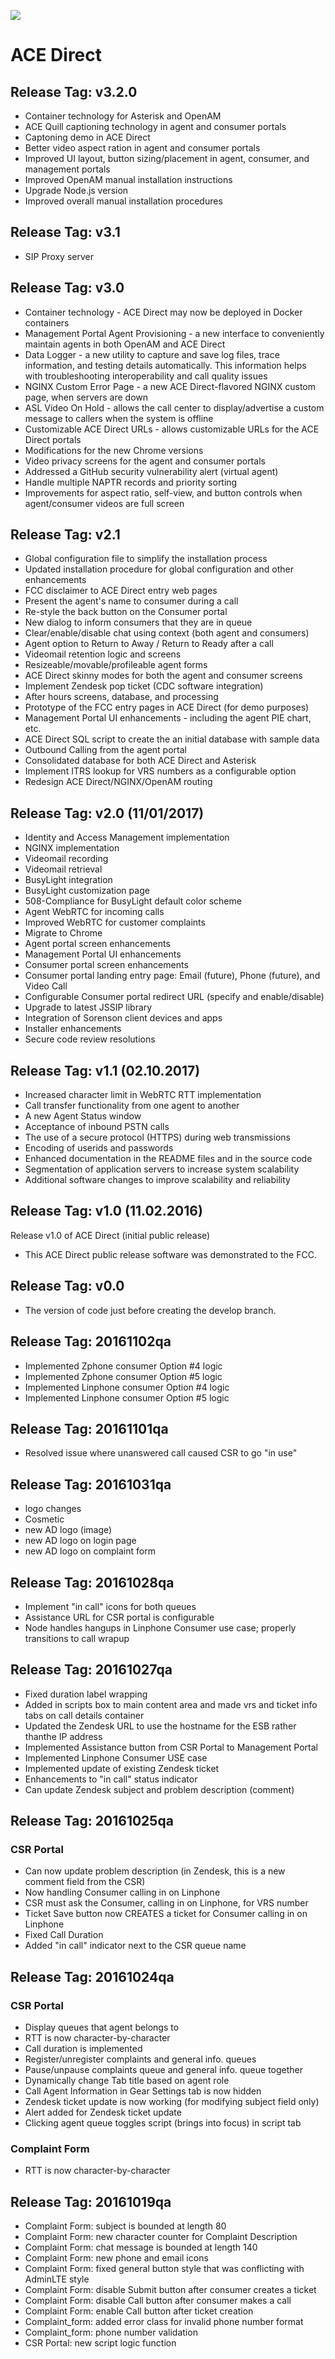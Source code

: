 ![](images/adsmall.png)

# ACE Direct

## Release Tag: v3.2.0

* Container technology for Asterisk and OpenAM
* ACE Quill captioning technology in agent and consumer portals
* Captoning demo in ACE Direct
* Better video aspect ration in agent and consumer portals
* Improved UI layout, button sizing/placement in agent, consumer, and management portals
* Improved OpenAM manual installation instructions
* Upgrade Node.js version
* Improved overall manual installation procedures

## Release Tag: v3.1

* SIP Proxy server

## Release Tag: v3.0

* Container technology - ACE Direct may now be deployed in Docker containers
* Management Portal Agent Provisioning - a new interface to conveniently maintain agents in both OpenAM and ACE Direct
* Data Logger - a new utility to capture and save log files, trace information, and testing details automatically. This information helps with troubleshooting interoperability and call quality issues
* NGINX Custom Error Page - a new ACE Direct-flavored NGINX custom page, when servers are down
* ASL Video On Hold - allows the call center to display/advertise a custom message to callers when the system is offline
* Customizable ACE Direct URLs - allows customizable URLs for the ACE Direct portals
* Modifications for the new Chrome versions
* Video privacy screens for the agent and consumer portals
* Addressed a GitHub security vulnerability alert (virtual agent)
* Handle multiple NAPTR records and priority sorting
* Improvements for aspect ratio, self-view, and button controls when agent/consumer videos are full screen

## Release Tag: v2.1

* Global configuration file to simplify the installation process
* Updated installation procedure for global configuration and other enhancements
* FCC disclaimer to ACE Direct entry web pages
* Present the agent's name to consumer during a call
* Re-style the back button on the Consumer portal
* New dialog to inform consumers that they are in queue
* Clear/enable/disable chat using context (both agent and consumers)
* Agent option to Return to Away / Return to Ready after a call
* Videomail retention logic and screens
* Resizeable/movable/profileable agent forms
* ACE Direct skinny modes for both the agent and consumer screens
* Implement Zendesk pop ticket (CDC software integration)
* After hours screens, database, and processing
* Prototype of the FCC entry pages in ACE Direct (for demo purposes)
* Management Portal UI enhancements - including the agent PIE chart, etc.
* ACE Direct SQL script to create the an initial database with sample data
* Outbound Calling from the agent portal
* Consolidated database for both ACE Direct and Asterisk
* Implement ITRS lookup for VRS numbers as a configurable option
* Redesign ACE Direct/NGINX/OpenAM routing

## Release Tag: v2.0 (11/01/2017)

* Identity and Access Management implementation
* NGINX implementation
* Videomail recording
* Videomail retrieval
* BusyLight integration
* BusyLight customization page
* 508-Compliance for BusyLight default color scheme
* Agent WebRTC for incoming calls
* Improved WebRTC for customer complaints
* Migrate to Chrome
* Agent portal screen enhancements
* Management Portal UI enhancements
* Consumer portal screen enhancements
* Consumer portal landing entry page: Email (future), Phone (future), and Video Call
* Configurable Consumer portal redirect URL (specify and enable/disable)
* Upgrade to latest JSSIP library
* Integration of Sorenson client devices and apps
* Installer enhancements
* Secure code review resolutions

## Release Tag: v1.1 (02.10.2017)

* Increased character limit in WebRTC RTT implementation
* Call transfer functionality from one agent to another
* A new Agent Status window
* Acceptance of inbound PSTN calls
* The use of a secure protocol (HTTPS) during web transmissions
* Encoding of userids and passwords
* Enhanced documentation in the README files and in the source code
* Segmentation of application servers to increase system scalability
* Additional software changes to improve scalability and reliability

## Release Tag: v1.0 (11.02.2016)
Release v1.0 of ACE Direct (initial public release)

* This ACE Direct public release software was demonstrated to the FCC.

## Release Tag: v0.0

* The version of code just before creating the develop branch.

## Release Tag: 20161102qa

* Implemented Zphone consumer Option #4 logic
* Implemented Zphone consumer Option #5 logic
* Implemented Linphone consumer Option #4 logic
* Implemented Linphone consumer Option #5 logic

## Release Tag: 20161101qa

* Resolved issue where unanswered call caused CSR to go "in use"

## Release Tag: 20161031qa

* logo changes
* Cosmetic
* new AD logo (image)
* new AD logo on login page
* new AD logo on complaint form


## Release Tag: 20161028qa

* Implement "in call" icons for both queues
* Assistance URL for CSR portal is configurable
* Node handles hangups in Linphone Consumer use case; properly transitions to call wrapup

## Release Tag: 20161027qa

* Fixed duration label wrapping
* Added in scripts box to main content area and made vrs and ticket info tabs on call details container
* Updated the Zendesk URL to use the hostname for the ESB rather thanthe IP address
* Implemented Assistance button from CSR Portal to Management Portal
* Implemented Linphone Consumer USE case
* Implemented update of existing Zendesk ticket
* Enhancements to "in call" status indicator
* Can update Zendesk subject and problem description (comment)

## Release Tag: 20161025qa

### CSR Portal

* Can now update problem description (in Zendesk, this is a new comment field from the CSR)
* Now handling Consumer calling in on Linphone
* CSR must ask the Consumer, calling in on Linphone, for VRS number
* Ticket Save button now CREATES a ticket for Consumer calling in on Linphone
* Fixed Call Duration
* Added "in call" indicator next to the CSR queue name

## Release Tag: 20161024qa

### CSR Portal

* Display queues that agent belongs to
* RTT is now character-by-character
* Call duration is implemented
* Register/unregister complaints and general info. queues
* Pause/unpause complaints queue and general info. queue together
* Dynamically change Tab title based on agent role
* Call Agent Information in Gear Settings tab is now hidden
* Zendesk ticket update is now working (for modifying subject field only)
* Alert added for Zendesk ticket update
* Clicking agent queue toggles script (brings into focus) in script tab

### Complaint Form

* RTT is now character-by-character

## Release Tag: 20161019qa

* Complaint Form: subject is bounded at length 80
* Complaint Form: new character counter for Complaint Description
* Complaint Form: chat message is bounded at length 140
* Complaint Form: new phone and email icons
* Complaint Form: fixed general button style that was conflicting with AdminLTE style
* Complaint Form: disable Submit button after consumer creates a ticket
* Complaint Form: disable Call button after consumer makes a call
* Complaint Form: enable Call button after ticket creation
* Complaint_form: added error class for invalid phone number format
* Complaint_form: phone number validation
* CSR Portal: new script logic function
